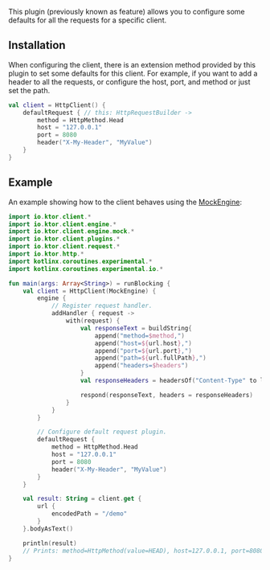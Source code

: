 [//]: # (title: Default request)

<include src="lib.xml" include-id="outdated_warning"/>

This plugin (previously known as feature) allows you to configure some defaults for all the requests for a specific client.



## Installation

When configuring the client, there is an extension method provided by this plugin to set some defaults for this client.
For example, if you want to add a header to all the requests, or configure the host, port, and method or just set the path.

```kotlin
val client = HttpClient() {
    defaultRequest { // this: HttpRequestBuilder ->
        method = HttpMethod.Head
        host = "127.0.0.1"
        port = 8080
        header("X-My-Header", "MyValue")
    }
}
```

## Example

An example showing how to the client behaves using the [MockEngine](http-client_testing.md):

```kotlin
import io.ktor.client.*
import io.ktor.client.engine.*
import io.ktor.client.engine.mock.*
import io.ktor.client.plugins.*
import io.ktor.client.request.*
import io.ktor.http.*
import kotlinx.coroutines.experimental.*
import kotlinx.coroutines.experimental.io.*

fun main(args: Array<String>) = runBlocking {
    val client = HttpClient(MockEngine) {
        engine {
            // Register request handler.
            addHandler { request ->
                with(request) {
                    val responseText = buildString{
                        append("method=$method,")
                        append("host=${url.host},")
                        append("port=${url.port},")
                        append("path=${url.fullPath},")
                        append("headers=$headers")
                    }
                    val responseHeaders = headersOf("Content-Type" to listOf(ContentType.Text.Plain.toString()))

                    respond(responseText, headers = responseHeaders)
                }
            }
        }

        // Configure default request plugin.
        defaultRequest {
            method = HttpMethod.Head
            host = "127.0.0.1"
            port = 8080
            header("X-My-Header", "MyValue")
        }
    }

    val result: String = client.get {
        url {
            encodedPath = "/demo"
        }
    }.bodyAsText()

    println(result)
    // Prints: method=HttpMethod(value=HEAD), host=127.0.0.1, port=8080, path=/demo, headers=Headers [X-My-Header=[MyValue], Accept=[*/*]]
}

```